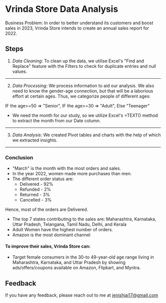 # Vrinda Store Data Analysis

Business Problem: In order to better understand its customers and boost sales in 2023, Vrinda Store intends to create an annual sales report for 2022.




## Steps

1) *Data Cleaning*: To clean up the data, we utilise Excel's "Find and Replace" feature with the Filters to check for duplicate entries and null values.

---------
2) *Data Processing*: We process information to aid our analysis. We also need to know the gender-age connection, but that will be a laborious effort at certain ages. Thus, we categorize people of different ages:

  IF the age>=50 => "Senior",
  IF the age>=30 => "Adult",
  Else "Teenager"

- We need the month for our study, so we utilize Excel's =TEXT() method to extract the month from our Date column.
-----------
3) *Data Analysis*: We created Pivot tables and charts with the help of which we extracted insights.


----------
### Conclusion 
- "March" is the month with the most orders and sales.
- In the year 2022, women made more purchases than men.
- The different order status are:
    - Delivered - 92%
    - Refunded - 2%
    - Returned - 3%
    - Cancelled - 3%

Hence, most of the orders are Delivered.
- The top 7 states contributing to the sales are: Maharashtra, Karnataka, Uttar Pradesh, Telangana, Tamil Nadu, Delhi, and Kerala
- Adult Women have the highest number of orders.
- Amazon is the most dominant channel
  
#### To improve their sales, Vrinda Store can:
  - Target female consumers in the 30-to 49-year-old age range living in Maharashtra, Karnataka, and Uttar Pradesh by showing ads/offers/coupons available on Amazon, Flipkart, and Myntra.
 




## Feedback

If you have any feedback, please reach out to me at jenishjai17@gmail.com

